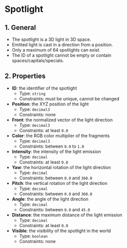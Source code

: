 # Spotlight

## 1. General

- The spotlight is a 3D light in 3D space.
- Emitted light is cast in a direction from a position.
- Only a maximum of 64 spotlights can exist.
- The ID of a spotlight cannot be empty or contain spaces/capitals/specials.

## 2. Properties

- **ID**: the identifier of the spotlight
  - Type: `string`
  - Constraints: must be unique, cannot be changed
- **Position**: the XYZ position of the light
  - Type: `decimal3`
  - Constraints: none
- **Front**: the normalized vector of the light direction
  - Type: `decimal3`
  - Constraints: at least `0.0`
- **Color**: the RGB color multiplier of the fragments
  - Type: `decimal3`
  - Constraints: between `0.0` to `1.0`
- **Intensity**: the intensity of the light emission
  - Type: `decimal`
  - Constraints: at least `0.0`
- **Yaw**: the horizontal rotation of the light direction
  - Type: `decimal`
  - Constraints: between `0.0` and `360.0`
- **Pitch**: the vertical rotation of the light direction
  - Type: `decimal`
  - Constraints: between `0.0` and `360.0`
- **Angle**: the angle of the light direction
  - Type: `decimal`
  - Constraints: between `0.0` and `45.0`
- **Distance**: the maximum distance of the light emission
  - Type: `decimal`
  - Constraints: at least `0.0`
- **Visible**: the visibility of the spotlight in the world
  - Type: `boolean`
  - Constraints: none
